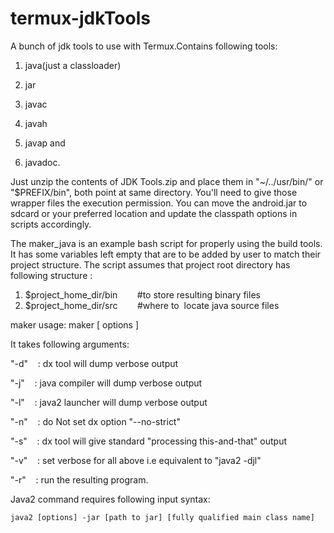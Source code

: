 # termux-jdkTools
A bunch of jdk tools to use with Termux.Contains following tools:
1. java(just a classloader)

2. jar

3. javac

4. javah

5. javap and

6. javadoc. 
 
Just unzip the contents of JDK Tools.zip and place them in 
"~/../usr/bin/" or "$PREFIX/bin", both point at same directory. You'll need to give those wrapper files the execution permission. You can move the android.jar to sdcard or your preferred location and update the classpath options in scripts accordingly.

The maker_java is an example bash script for properly using the build tools. It has some variables left empty that are to be added by user to match their project structure.
The script assumes that project root directory has following structure :

1. $project_home_dir/bin        #to store resulting binary files
2. $project_home_dir/src        #where to  locate java source files

maker usage:
maker [ options ]

It takes following arguments: 

"-d"    : dx tool will dump verbose output

"-j"    : java compiler will dump verbose output

"-l"    : java2 launcher will dump verbose output

"-n"    : do Not set dx option "--no-strict"

"-s"    : dx tool will give standard "processing this-and-that" output

"-v"    : set verbose for all above i.e equivalent to "java2 -djl"

"-r"    : run the resulting program.

Java2 command requires following input syntax:

`java2 [options] -jar [path to jar] [fully qualified main class name]`
